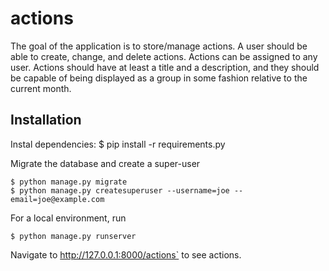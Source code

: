 # actions

The goal of the application is to store/manage actions. A user should
be able to create, change, and delete actions. Actions can be assigned
to any user. Actions should have at least a title and a description,
and they should be capable of being displayed as a group in some
fashion relative to the current month.

## Installation
Instal dependencies:
$ pip install -r requirements.py

Migrate the database and create a super-user
    
    $ python manage.py migrate
    $ python manage.py createsuperuser --username=joe --email=joe@example.com

For a local environment, run

    $ python manage.py runserver

Navigate to  http://127.0.0.1:8000/actions` to see actions.


